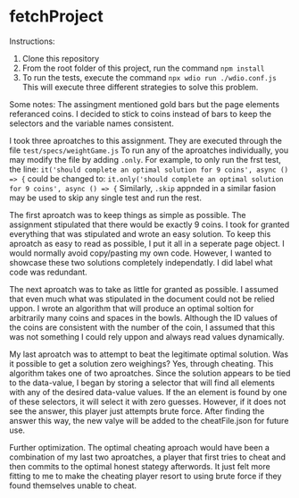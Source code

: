 # fetchProject

Instructions:
1. Clone this repository
2. From the root folder of this project, run the command `npm install`
3. To run the tests, execute the command `npx wdio run ./wdio.conf.js` This will execute three different strategies to solve this problem.

Some notes:
The assingment mentioned gold bars but the page elements referanced coins. I decided to stick to coins instead of bars to keep the selectors and the variable names consistent.

I took three aproatches to this assignment. They are executed through the file `test/specs/weightGame.js`
To run any of the aproatches individually, you may modify the file by adding `.only`. For example, to only run the frst test, the line:
`it('should complete an optimal solution for 9 coins', async () => {`
could be changed to:
`it.only('should complete an optimal solution for 9 coins', async () => {`
Similarly, `.skip` appnded in a similar fasion may be used to skip any single test and run the rest.

The first aproatch was to keep things as simple as possible. The assignment stipulated that there would be exactly 9 coins. I took for granted everything that was stipulated and wrote an easy solution. To keep this aproatch as easy to read as possible, I put it all in a seperate page object. I would normally avoid copy/pasting my own code. However, I wanted to showcase these two solutions completely independatly. I did label what code was redundant.

The next aproatch was to take as little for granted as possible. I assumed that even much what was stipulated in the document could not be relied uppon. I wrote an algorithm that will produce an optimal soltion for arbitrarily many coins and spaces in the bowls. Although the ID values of the coins are consistent with the number of the coin, I assumed that this was not something I could rely uppon and always read values dynamically.

My last aproatch was to attempt to beat the legitimate optimal solution. Was it possible to get a solution zero weighings? Yes, through cheating. This algorithm takes one of two aproatches. Since the solution appears to be tied to the data-value, I began by storing a selector that will find all elements with any of the desired data-value values. If the an element is found by one of these selectors, it will select it with zero guesses. However, if it does not see the answer, this player just attempts brute force. After finding the answer this way, the new valye will be added to the cheatFile.json for future use.

Further optimization. The optimal cheating aproach would have been a combination of my last two aproatches, a player that first tries to cheat and then commits to the optimal honest stategy afterwords. It just felt more fitting to me to make the cheating player resort to using brute force if they found themselves unable to cheat.
